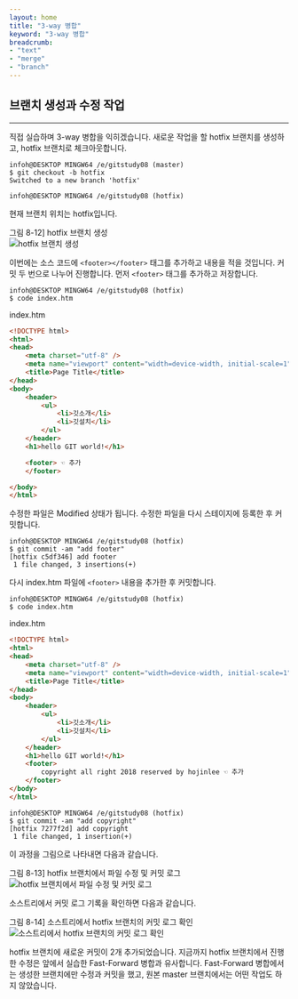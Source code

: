 ```yaml
---
layout: home
title: "3-way 병합"
keyword: "3-way 병합"
breadcrumb:
- "text"
- "merge"
- "branch"
---
```


## 브랜치 생성과 수정 작업
---
직접 실습하며 3-way 병합을 익히겠습니다. 새로운 작업을 할 hotfix 브랜치를 생성하고, hotfix 브랜치로 체크아웃합니다.  

```
infoh@DESKTOP MINGW64 /e/gitstudy08 (master)
$ git checkout -b hotfix
Switched to a new branch 'hotfix'

infoh@DESKTOP MINGW64 /e/gitstudy08 (hotfix)
```

현재 브랜치 위치는 hotfix입니다.  

그림 8-12] hotfix 브랜치 생성  
![hotfix 브랜치 생성](./img/08-12.jpg)

이번에는 소스 코드에 `<footer></footer>` 태그를 추가하고 내용을 적을 것입니다. 커밋 두 번으로 나누어 진행합니다. 먼저 `<footer>` 태그를 추가하고 저장합니다.  

```
infoh@DESKTOP MINGW64 /e/gitstudy08 (hotfix)
$ code index.htm
```

index.htm
```html
<!DOCTYPE html>
<html>
<head>
    <meta charset="utf-8" />    
    <meta name="viewport" content="width=device-width, initial-scale=1">
    <title>Page Title</title>
</head>
<body>
    <header>
        <ul>
            <li>깃소개</li>
            <li>깃설치</li>
        </ul>
    </header>        
    <h1>hello GIT world!</h1>

    <footer> ☜ 추가
    </footer>

</body>
</html>
```

수정한 파일은 Modified 상태가 됩니다. 수정한 파일을 다시 스테이지에 등록한 후 커밋합니다.  

```
infoh@DESKTOP MINGW64 /e/gitstudy08 (hotfix)
$ git commit -am "add footer"
[hotfix c5df346] add footer
 1 file changed, 3 insertions(+)
```

다시 index.htm 파일에 `<footer>` 내용을 추가한 후 커밋합니다.  

```
infoh@DESKTOP MINGW64 /e/gitstudy08 (hotfix)
$ code index.htm
```

index.htm
```html
<!DOCTYPE html>
<html>
<head>
    <meta charset="utf-8" />    
    <meta name="viewport" content="width=device-width, initial-scale=1">
    <title>Page Title</title>
</head>
<body>
    <header>
        <ul>
            <li>깃소개</li>
            <li>깃설치</li>
        </ul>
    </header>        
    <h1>hello GIT world!</h1>
    <footer>
        copyright all right 2018 reserved by hojinlee ☜ 추가
    </footer>
</body>
</html>
```
 
```
infoh@DESKTOP MINGW64 /e/gitstudy08 (hotfix)
$ git commit -am "add copyright"
[hotfix 7277f2d] add copyright
 1 file changed, 1 insertion(+)
```

이 과정을 그림으로 나타내면 다음과 같습니다.  

그림 8-13] hotfix 브랜치에서 파일 수정 및 커밋 로그  
![hotfix 브랜치에서 파일 수정 및 커밋 로그](./img/08-13.jpg)

소스트리에서 커밋 로그 기록을 확인하면 다음과 같습니다.  

그림 8-14] 소스트리에서 hotfix 브랜치의 커밋 로그 확인  
![소스트리에서 hotfix 브랜치의 커밋 로그 확인](./img/08-14.jpg)

hotfix 브랜치에 새로운 커밋이 2개 추가되었습니다. 지금까지 hotfix 브랜치에서 진행한 수정은 앞에서 실습한 Fast-Forward 병합과 유사합니다. Fast-Forward 병합에서는 생성한 브랜치에만 수정과 커밋을 했고, 원본 master 브랜치에서는 어떤 작업도 하지 않았습니다.  

<br>